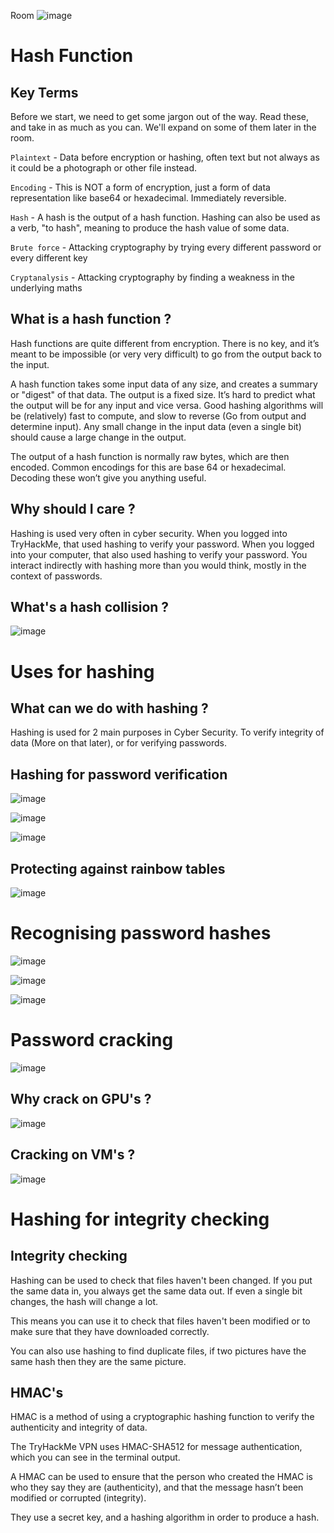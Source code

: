 Room ![image](https://user-images.githubusercontent.com/112873207/225943219-d814dae2-85d7-4604-9e2a-d56e9fc248c7.png)

# Hash Function

## Key Terms

Before we start, we need to get some jargon out of the way.
Read these, and take in as much as you can. We'll expand on some of them later in the room.

`Plaintext` - Data before encryption or hashing, often text but not always as it could be a photograph or other file instead.

`Encoding` - This is NOT a form of encryption, just a form of data representation like base64 or hexadecimal. Immediately reversible.

`Hash` - A hash is the output of a hash function. Hashing can also be used as a verb, "to hash", meaning to produce the hash value of some data.

`Brute force` - Attacking cryptography by trying every different password or every different key

`Cryptanalysis` - Attacking cryptography by finding a weakness in the underlying maths

## What is a hash function ? 

Hash functions are quite different from encryption. There is no key, and it’s meant to be impossible (or very very difficult) to go from the output back to the input.

A hash function takes some input data of any size, and creates a summary or "digest" of that data. The output is a fixed size. It’s hard to predict what the output will be for any input and vice versa. Good hashing algorithms will be (relatively) fast to compute, and slow to reverse (Go from output and determine input). Any small change in the input data (even a single bit) should cause a large change in the output.

The output of a hash function is normally raw bytes, which are then encoded. Common encodings for this are base 64 or hexadecimal. Decoding these won’t give you anything useful.

## Why should I care ? 

Hashing is used very often in cyber security. When you logged into TryHackMe, that used hashing to verify your password. When you logged into your computer, that also used hashing to verify your password. You interact indirectly with hashing more than you would think, mostly in the context of passwords.

## What's a hash collision ?

![image](https://user-images.githubusercontent.com/112873207/228499519-277600c5-dd74-4f58-a6af-909bc9788f44.png)

# Uses for hashing

## What can we do with hashing ?

Hashing is used for 2 main purposes in Cyber Security. To verify integrity of data (More on that later), or for verifying passwords.

## Hashing for password verification

![image](https://user-images.githubusercontent.com/112873207/228502482-3e41112d-2cc0-4329-99af-d04ebc347023.png)

![image](https://user-images.githubusercontent.com/112873207/228502554-7f830e4d-ca6b-4199-832a-9274a55707da.png)

![image](https://user-images.githubusercontent.com/112873207/228502618-bffb63c7-17fb-4308-b9a6-65ff2d562856.png)

## Protecting against rainbow tables

![image](https://user-images.githubusercontent.com/112873207/228502734-f97ff0be-62f4-4634-b40f-5ee1a2984ee5.png)

# Recognising password hashes

![image](https://user-images.githubusercontent.com/112873207/228504016-020e6968-374f-49bf-9ea3-3bf95c8d078a.png)

![image](https://user-images.githubusercontent.com/112873207/228504100-69669edb-727e-45a5-9732-4dfef45f2ef7.png)

![image](https://user-images.githubusercontent.com/112873207/228504213-7d0545ce-dd01-4bbc-9d8d-d9d5f2c32a0a.png)

# Password cracking

![image](https://user-images.githubusercontent.com/112873207/228505847-d51cc78d-2577-4fd0-92ae-51053622fd1e.png)

## Why crack on GPU's ?

![image](https://user-images.githubusercontent.com/112873207/228506025-880feef2-2404-4b3c-b7d8-6bf0d801a2e9.png)

## Cracking on VM's ?

![image](https://user-images.githubusercontent.com/112873207/228506556-2c16c07c-f476-40d7-917e-dbaa0278396d.png)

# Hashing for integrity checking

## Integrity checking

Hashing can be used to check that files haven't been changed. If you put the same data in, you always get the same data out. If even a single bit changes, the hash will change a lot. 

This means you can use it to check that files haven't been modified or to make sure that they have downloaded correctly. 

You can also use hashing to find duplicate files, if two pictures have the same hash then they are the same picture.

## HMAC's

HMAC is a method of using a cryptographic hashing function to verify the authenticity and integrity of data. 

The TryHackMe VPN uses HMAC-SHA512 for message authentication, which you can see in the terminal output. 

A HMAC can be used to ensure that the person who created the HMAC is who they say they are (authenticity), and that the message hasn’t been modified or corrupted (integrity). 

They use a secret key, and a hashing algorithm in order to produce a hash.





